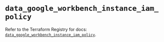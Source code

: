 # `data_google_workbench_instance_iam_policy`

Refer to the Terraform Registry for docs: [`data_google_workbench_instance_iam_policy`](https://registry.terraform.io/providers/hashicorp/google-beta/5.27.0/docs/data-sources/google_workbench_instance_iam_policy).
